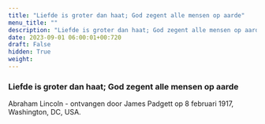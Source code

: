 ```yaml
---
title: "Liefde is groter dan haat; God zegent alle mensen op aarde"
menu_title: ""
description: "Liefde is groter dan haat; God zegent alle mensen op aarde"
date: 2023-09-01 06:00:01+00:720
draft: False
hidden: True
weight:
---
```

### Liefde is groter dan haat; God zegent alle mensen op aarde

Abraham Lincoln - ontvangen door James Padgett op 8 februari 1917, Washington, DC, USA.

